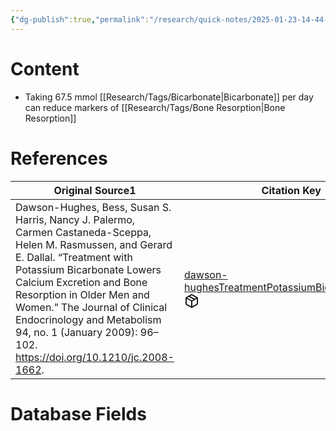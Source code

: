 ```yaml
---
{"dg-publish":true,"permalink":"/research/quick-notes/2025-01-23-14-44-20/","updated":"2025-01-28T18:53:48-05:00"}
---
```


# Content
- Taking 67.5 mmol [[Research/Tags/Bicarbonate\|Bicarbonate]] per day can reduce markers of [[Research/Tags/Bone Resorption\|Bone Resorption]]
# References
<div><table class="dataview table-view-table"><thead class="table-view-thead"><tr class="table-view-tr-header"><th class="table-view-th"><span>Original Source</span><span class="dataview small-text">1</span></th><th class="table-view-th"><span>Citation Key</span></th></tr></thead><tbody class="table-view-tbody"><tr><td><span>Dawson-Hughes, Bess, Susan S. Harris, Nancy J. Palermo, Carmen Castaneda-Sceppa, Helen M. Rasmussen, and Gerard E. Dallal. “Treatment with Potassium Bicarbonate Lowers Calcium Excretion and Bone Resorption in Older Men and Women.” The Journal of Clinical Endocrinology and Metabolism 94, no. 1 (January 2009): 96–102. <a rel="noopener nofollow" class="external-link" href="https://doi.org/10.1210/jc.2008-1662" target="_blank">https://doi.org/10.1210/jc.2008-1662</a>.</span></td><td><span><a data-tooltip-position="top" aria-label="Research/Evidence Sources/dawson-hughesTreatmentPotassiumBicarbonate2009.md" data-href="Research/Evidence Sources/dawson-hughesTreatmentPotassiumBicarbonate2009.md" href="Research/Evidence Sources/dawson-hughesTreatmentPotassiumBicarbonate2009.md" class="internal-link" target="_blank" rel="noopener nofollow" fileclass-name="Research Links">dawson-hughesTreatmentPotassiumBicarbonate2009</a><a class="metadata-menu fileclass-icon"><svg xmlns="http://www.w3.org/2000/svg" width="24" height="24" viewBox="0 0 24 24" fill="none" stroke="currentColor" stroke-width="2" stroke-linecap="round" stroke-linejoin="round" class="svg-icon lucide-package"><path d="m7.5 4.27 9 5.15"></path><path d="M21 8a2 2 0 0 0-1-1.73l-7-4a2 2 0 0 0-2 0l-7 4A2 2 0 0 0 3 8v8a2 2 0 0 0 1 1.73l7 4a2 2 0 0 0 2 0l7-4A2 2 0 0 0 21 16Z"></path><path d="m3.3 7 8.7 5 8.7-5"></path><path d="M12 22V12"></path></svg></a></span></td></tr></tbody></table></div>

# Database Fields
